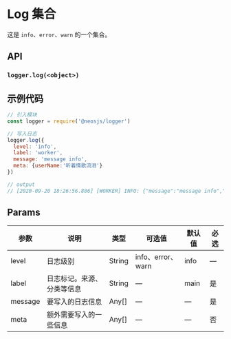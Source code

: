 # Log 集合

这是 `info`、`error`、`warn` 的一个集合。

## API
### `logger.log(<object>)`
###

## 示例代码
```js
// 引入模块
const logger = require('@neosjs/logger')

// 写入日志
logger.log({
  level: 'info',
  label: 'worker',
  message: 'message info',
  meta: {userName:'听着情歌流泪'}
})

// output
// [2020-09-20 18:26:56.886] [WORKER] INFO: {"message":"message info","meta":[{"userName":"听着情歌流泪"}]}
```

## Params

| 参数                        | 说明                       | 类型   | 可选值          | 默认值       | 必选  |
| --------------------------- | -------------------------- | ------ | --------------- | ------------ |------------ |
| level               | 日志级别           | String | info、error、warn              | info            | — |
| label               | 日志标记。来源、分类等信息           | String | —               | main            | 是 |
| message               | 要写入的日志信息           | Any[] | —               | —            | 是 |
| meta               | 额外需要写入的一些信息           | Any[] | —               | —            | 否 |

